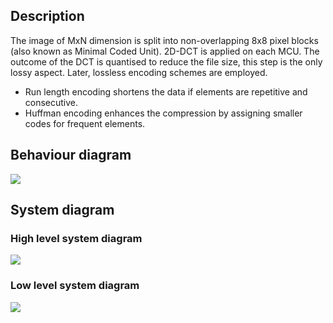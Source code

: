 ## Description
The image of MxN dimension is split into non-overlapping 8x8 pixel blocks (also known as Minimal Coded Unit). 
2D-DCT is applied on each MCU.
The outcome of the DCT is quantised to reduce the file size, this step is the only lossy aspect.
Later, lossless encoding schemes are employed.
* Run length encoding shortens the data if elements are repetitive and consecutive.
* Huffman encoding enhances the compression by assigning smaller codes for frequent elements.

## Behaviour diagram 

![](https://github.com/A-Sathvik/LTTS_Mini_project/blob/main/Architecture/Structure%20diagram%20high%20level.png)

## System diagram
### High level system diagram
![](https://github.com/A-Sathvik/LTTS_Mini_project/blob/main/Architecture/D4.png)

### Low level system diagram
![](https://github.com/A-Sathvik/LTTS_Mini_project/blob/main/Architecture/Behaviour%20Low%20level%20diagram.png)
